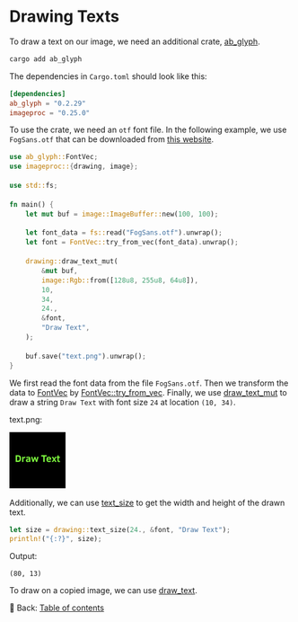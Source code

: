 # Drawing Texts

To draw a text on our image, we need an additional crate, [ab_glyph](https://docs.rs/ab_glyph/latest/ab_glyph/).

```sh
cargo add ab_glyph
```

The dependencies in `Cargo.toml` should look like this:

```toml
[dependencies]
ab_glyph = "0.2.29"
imageproc = "0.25.0"
```

To use the crate, we need an `otf` font file.
In the following example, we use `FogSans.otf` that can be downloaded from [this website](https://font.download/search/opentype).

```rust
use ab_glyph::FontVec;
use imageproc::{drawing, image};

use std::fs;

fn main() {
    let mut buf = image::ImageBuffer::new(100, 100);
    
    let font_data = fs::read("FogSans.otf").unwrap();
    let font = FontVec::try_from_vec(font_data).unwrap();

    drawing::draw_text_mut(
        &mut buf,
        image::Rgb::from([128u8, 255u8, 64u8]),
        10,
        34,
        24.,
        &font,
        "Draw Text",
    );

    buf.save("text.png").unwrap();
}
```

We first read the font data from the file `FogSans.otf`.
Then we transform the data to [FontVec](https://docs.rs/ab_glyph/latest/ab_glyph/struct.FontVec.html) by [FontVec::try_from_vec](https://docs.rs/ab_glyph/latest/ab_glyph/struct.FontVec.html#method.try_from_vec).
Finally, we use [draw_text_mut](https://docs.rs/imageproc/latest/imageproc/drawing/fn.draw_text_mut.html) to draw a string `Draw Text` with font size `24` at location `(10, 34)`.

text.png:

![text](./image/text.png)

Additionally, we can use [text_size](https://docs.rs/imageproc/latest/imageproc/drawing/fn.text_size.html) to get the width and height of the drawn text.

```rust
let size = drawing::text_size(24., &font, "Draw Text");
println!("{:?}", size);
```

Output:

```text
(80, 13)
```

To draw on a copied image, we can use [draw_text](https://docs.rs/imageproc/latest/imageproc/drawing/fn.draw_text.html).

<!-- :arrow_right:  Next:  -->

:blue_book: Back: [Table of contents](./../README.md)
